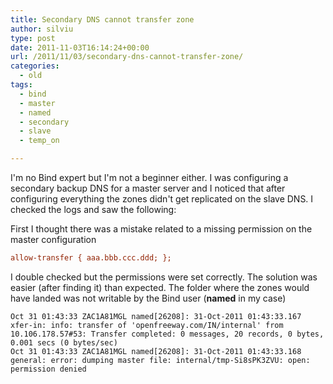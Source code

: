 ```yaml
---
title: Secondary DNS cannot transfer zone
author: silviu
type: post
date: 2011-11-03T16:14:24+00:00
url: /2011/11/03/secondary-dns-cannot-transfer-zone/
categories:
  - old
tags:
  - bind
  - master
  - named
  - secondary
  - slave
  - temp_on

---
```

I'm no Bind expert but I'm not a beginner either. I was configuring a secondary backup DNS for a master server and I noticed that after configuring everything the zones didn't get replicated on the slave DNS. I checked the logs and saw the following:

First I thought there was a mistake related to a missing permission on the master configuration

```ini
allow-transfer { aaa.bbb.ccc.ddd; };
```

I double checked but the permissions were set correctly. The solution was easier (after finding it) than expected. The folder where the zones would have landed was not writable by the Bind user (**named** in my case)

```
Oct 31 01:43:33 ZAC1A81MGL named[26208]: 31-Oct-2011 01:43:33.167 xfer-in: info: transfer of 'openfreeway.com/IN/internal' from 10.106.178.57#53: Transfer completed: 0 messages, 20 records, 0 bytes, 0.001 secs (0 bytes/sec)
Oct 31 01:43:33 ZAC1A81MGL named[26208]: 31-Oct-2011 01:43:33.168 general: error: dumping master file: internal/tmp-Si8sPK3ZVU: open: permission denied
```